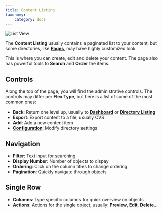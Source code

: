 ```yaml
---
title: Content Listing
taxonomy:
    category: docs
---
```


![List View](views-list.png?width=2030&classes=shadow)

The **Content Listing** usually contains a paginated list to your content, but some directories, like **[Pages](/admin-panel/page)**, may have highly customized look.

This is where you can create, edit and delete your content. The page also has powerful tools to **Search** and **Order** the items.

## Controls

Along the top of the page, you will find the administrative controls. The controls may differ per **Flex Type**, but here is a list of some of the most common ones:

- **Back**: Return one level up, usually to [**Dashboard**](/admin-panel/dashboard) or **[Directory Listing](/advanced/flex/administration#directory-listing)**
- **Export**: Export content to a file, usually CVS
- **Add**: Add a new content item
- [**Configuration**](/advanced/flex/administration/configuration): Modify directory settings

## Navigation

- **Filter**: Text input for searching
- **Display Number**: Number of objects to dispay
- **Ordering**: Click on the column titles to change ordering
- **Pagination**: Quickly navigate through objects

## Single Row

- **Columns**: Type specific columns for quick overview on objects
- **Actions**: Actions for the single object, usually: **Preview**, **Edit**, **Delete**...

